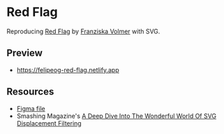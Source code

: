 # Red Flag

Reproducing [Red Flag](https://dribbble.com/shots/19724386-Red-Flag) by [Franziska Volmer](https://dribbble.com/franziskavolmer) with SVG.

## Preview

- https://felipeog-red-flag.netlify.app

## Resources

- [Figma file](https://www.figma.com/file/Sg42fEnSipcpZ8jwbBSLm9/Red-Flag)
- Smashing Magazine's [A Deep Dive Into The Wonderful World Of SVG Displacement Filtering](https://www.smashingmagazine.com/2021/09/deep-dive-wonderful-world-svg-displacement-filtering)
